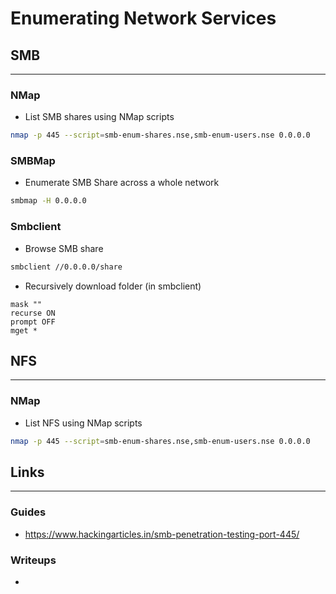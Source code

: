 # Enumerating Network Services

## SMB
___
### NMap
- List SMB shares using NMap scripts
```sh
nmap -p 445 --script=smb-enum-shares.nse,smb-enum-users.nse 0.0.0.0
```

### SMBMap
- Enumerate SMB Share across a whole network
```sh
smbmap -H 0.0.0.0
```

### Smbclient
- Browse SMB share
```sh
smbclient //0.0.0.0/share
```

- Recursively download folder (in smbclient)
```
mask ""
recurse ON
prompt OFF
mget *
```

## NFS
___
### NMap
- List NFS using NMap scripts
```sh
nmap -p 445 --script=smb-enum-shares.nse,smb-enum-users.nse 0.0.0.0
```

## Links
___
### Guides
- https://www.hackingarticles.in/smb-penetration-testing-port-445/

### Writeups
- 